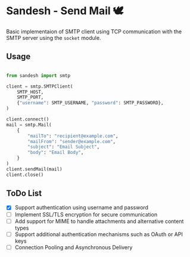# Sandesh - Send Mail 🕊️

Basic implementaion of SMTP client using TCP communication with the SMTP server using the `socket` module.

## Usage

```python

from sandesh import smtp

client = smtp.SMTPClient(
    SMTP_HOST,
    SMTP_PORT,
    {"username": SMTP_USERNAME, "password": SMTP_PASSWORD},
)

client.connect()
mail = smtp.Mail(
    {
        "mailTo": "recipient@example.com",
        "mailFrom": "sender@example.com",
        "subject": "Email Subject",
        "body": "Email Body",
    }
)
client.sendMail(mail)
client.close()


```

## ToDo List

- [x] Support authentication using username and password
- [ ] Implement SSL/TLS encryption for secure communication
- [ ] Add support for MIME to handle attachments and alternative content types
- [ ] Support additional authentication mechanisms such as OAuth or API keys
- [ ] Connection Pooling and Asynchronous Delivery
